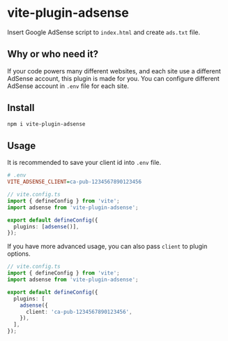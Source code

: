 # vite-plugin-adsense

Insert Google AdSense script to `index.html` and create `ads.txt` file.

## Why or who need it?

If your code powers many different websites, and each site use a different AdSense account, this
plugin is made for you. You can configure different AdSense account in `.env` file for each site.

## Install

```bash
npm i vite-plugin-adsense
```

## Usage

It is recommended to save your client id into `.env` file.

```ini
# .env
VITE_ADSENSE_CLIENT=ca-pub-1234567890123456
```

```ts
// vite.config.ts
import { defineConfig } from 'vite';
import adsense from 'vite-plugin-adsense';

export default defineConfig({
  plugins: [adsense()],
});
```

If you have more advanced usage, you can also pass `client` to plugin options.

```ts
// vite.config.ts
import { defineConfig } from 'vite';
import adsense from 'vite-plugin-adsense';

export default defineConfig({
  plugins: [
    adsense({
      client: 'ca-pub-1234567890123456',
    }),
  ],
});
```
